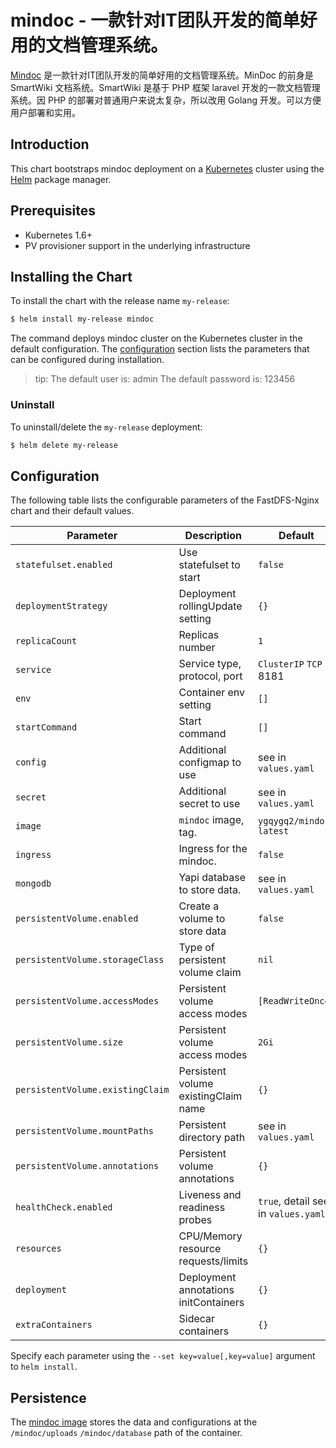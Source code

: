 # mindoc - 一款针对IT团队开发的简单好用的文档管理系统。

[Mindoc](https://www.iminho.me/) 是一款针对IT团队开发的简单好用的文档管理系统。MinDoc 的前身是 SmartWiki 文档系统。SmartWiki 是基于 PHP 框架 laravel 开发的一款文档管理系统。因 PHP 的部署对普通用户来说太复杂，所以改用 Golang 开发。可以方便用户部署和实用。

## Introduction

This chart bootstraps mindoc deployment on a [Kubernetes](http://kubernetes.io) cluster using the [Helm](https://helm.sh) package manager.

## Prerequisites

- Kubernetes 1.6+
- PV provisioner support in the underlying infrastructure

## Installing the Chart

To install the chart with the release name `my-release`:

```bash
$ helm install my-release mindoc
```

The command deploys mindoc cluster on the Kubernetes cluster in the default configuration. The [configuration](#configuration) section lists the parameters that can be configured during installation.

>tip:
>The default user is: admin
>The default password is: 123456

### Uninstall

To uninstall/delete the `my-release` deployment:

```bash
$ helm delete my-release
```

## Configuration

The following table lists the configurable parameters of the FastDFS-Nginx chart and their default values.

| Parameter                  | Description                         | Default                                |
| -----------------------    | ----------------------------------- | -------------------------------------- |
| `statefulset.enabled`      | Use statefulset to start            | `false`                                |
| `deploymentStrategy`       | Deployment rollingUpdate setting    | `{}`                                   |
| `replicaCount`             | Replicas number                     | `1`                                    |
| `service`                  | Service type, protocol, port        | `ClusterIP` `TCP` 8181                 |
| `env`                      | Container env setting               | `[]`                                   |
| `startCommand`             | Start command                       | `[]`                                   |
| `config`                   | Additional configmap to use         | see in `values.yaml`                   |
| `secret`                   | Additional secret to use            | see in `values.yaml`                   |
| `image`                    | `mindoc` image, tag.                | `ygqygq2/mindoc` `latest`              |
| `ingress`                  | Ingress for the mindoc.             | `false`                                |
| `mongodb`                  | Yapi database to store data.        | see in `values.yaml`                   |
| `persistentVolume.enabled` | Create a volume to store data       | `false`                                |
| `persistentVolume.storageClass` | Type of persistent volume claim| `nil`                                  |
| `persistentVolume.accessModes`  | Persistent volume access modes | `[ReadWriteOnce]`                      |
| `persistentVolume.size`         | Persistent volume access modes | `2Gi`                                  |
| `persistentVolume.existingClaim`| Persistent volume existingClaim name| `{}`                              |
| `persistentVolume.mountPaths`   | Persistent directory path      | see in `values.yaml`                   |
| `persistentVolume.annotations`  | Persistent volume annotations  | `{}`                                   |
| `healthCheck.enabled`      | Liveness and readiness probes       | `true`, detail see in `values.yaml`    |
| `resources`                | CPU/Memory resource requests/limits | `{}`                                   |
| `deployment`               | Deployment annotations initContainers| `{}`                                  |
| `extraContainers`          | Sidecar containers                  | `{}`                                   |

Specify each parameter using the `--set key=value[,key=value]` argument to `helm install`.

## Persistence

The [mindoc image](https://cloud.docker.com/repository/docker/ygqygq2/mindoc) stores the data and configurations at the `/mindoc/uploads` `/mindoc/database` path of the container.


